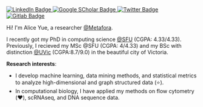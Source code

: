  <a href="https://www.linkedin.com/in/aliceyue/">
    <img src="https://img.shields.io/badge/LinkedIn-blue?style=flat&logo=linkedin&logoColor=white" alt="LinkedIn Badge"/>
  </a>
  <a href="https://scholar.google.com/citations?hl=en&user=4IqQ-rwAAAAJ">
    <img src="https://img.shields.io/badge/Google-red?style=flat&logo=google&logoColor=white" alt="Google SCholar Badge"/>
  </a>
  
  <a href="https://twitter.com/AliceYu82588130">
    <img src="https://img.shields.io/badge/Twitter-white?style=flat&logo=twitter&logoColor=blue" alt="Twitter Badge"/>
  </a>
  
  <a href="https://gitlab.com/aya49">
    <img src="https://img.shields.io/badge/Gitlab-orange?style=flat&logo=gitlab&logoColor=white" alt="Gitlab Badge"/>
  </a>
</p>

Hi! I'm Alice Yue, a researcher [@Metafora](metafora-biosystems.com/). 

I recently got my PhD in computing science [@SFU](https://www.sfu.ca/) (CGPA: 4.33/4.33). Previously, I recieved my MSc @SFU (CGPA: 4/4.33) and my BSc with distinction [@UVic](https://www.uvic.ca/) (CGPA:8.7/9.0) in the beautiful city of Victoria.

**Research interests**: 
- I develop machine learning, data mining methods, and statistical metrics to analyze high-dimensional and graph structured data (:star:). 
- In computational biology, I have applied my methods on flow cytometry (:heart:), scRNAseq, and DNA sequence data.

